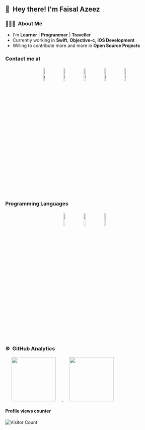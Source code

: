 ## 👋 &nbsp;Hey there! I'm Faisal Azeez


### 👨🏻‍💻 &nbsp;About Me

- I'm  **Learner** | **Programmer** | **Traveller**
- Currently working in **Swift**, **Objective-c**, **iOS Development**
- Willing to contribute more and more in **Open Source Projects**


### Contact me at

<p align="center">
	<a href="https://github.com/faisalazeez"><img alt="github" width="10%" style="padding:5px" src="https://img.icons8.com/clouds/100/000000/github.png"/></a>
	<a href="https://www.linkedin.com/in/faisalazeez/"><img alt="linkedin" width="10%" style="padding:5px" src="https://img.icons8.com/clouds/100/000000/linkedin.png"/></a>
	<a href="https://www.facebook.com/faisalazeez/"><img alt="facebook" width="10%" style="padding:5px" src="https://img.icons8.com/clouds/100/000000/facebook-new.png"/></a>
	<a href="https://www.instagram.com/faisalazeez7/"><img alt="instagram" width="10%" style="padding:5px" src="https://img.icons8.com/clouds/100/000000/instagram.png"/></a>
	<a href="https://twitter.com/faisalazeez7"><img alt="twitter" width="10%" style="padding:5px" src="https://img.icons8.com/clouds/100/000000/twitter.png"/></a>
</p>

### Programming Languages

<p align="center">
	<img width="10%" style="padding:5px" src="https://img.icons8.com/ios/50/000000/ios-logo.png"/>
	<img width="10%" style="padding:5px" src="https://img.icons8.com/color/48/000000/swift.png"/>
	<img width="10%" style="padding:5px" src="https://img.icons8.com/ios/64/000000/external-apple-fitness-kiranshastry-solid-kiranshastry.png"/>
</p>

### ⚙️ &nbsp;GitHub Analytics

<p align="justify">
<a href="https://github.com/faisalazeez">
  <img height="140em" hspace="20" src="https://github-readme-stats-eight-theta.vercel.app/api?username=faisalazeez&show_icons=true&theme=algolia&include_all_commits=true&count_private=true"/>
  <img height="140em" hspace="20" src="https://github-readme-stats-eight-theta.vercel.app/api/top-langs/?username=faisalazeez&layout=compact&langs_count=8&theme=algolia"/>
</a>
</p>

#### Profile views counter
![Visitor Count](https://profile-counter.glitch.me/{faisalazeez}/count.svg)
